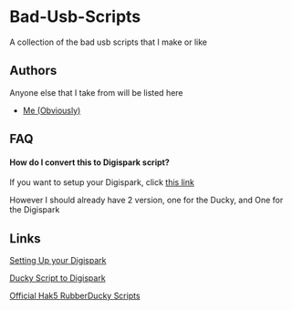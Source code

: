 # Bad-Usb-Scripts

A collection of the bad usb scripts that I make or like


## Authors
Anyone else that I take from will be listed here
- [Me (Obviously)](https://www.github.com/octokatherine)


## FAQ

#### How do I convert this to Digispark script?

If you want to setup your Digispark, click [this link](https://www.youtube.com/watch?v=X6R8cveFz74)

However I should already have 2 version, one for the Ducky, and One for the Digispark
## Links
[Setting Up your Digispark](https://www.youtube.com/watch?v=X6R8cveFz74)

[Ducky Script to Digispark](https://duckify.huhn.me/)

[Official Hak5 RubberDucky Scripts](https://github.com/hak5/usbrubberducky-payloads)
